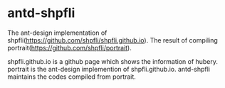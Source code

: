 # antd-shpfli
The ant-design implementation of shpfli(https://github.com/shpfli/shpfli.github.io). 
The result of compiling portrait(https://github.com/shpfli/portrait).

shpfli.github.io is a github page which shows the information of hubery.
portrait is the ant-design implemention of shpfli.github.io.
antd-shpfli maintains the codes compiled from portrait.
